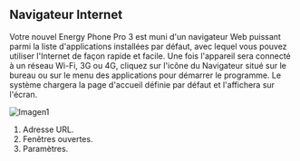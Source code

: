 ## Navigateur Internet

Votre nouvel Energy Phone Pro 3 est muni d'un navigateur Web puissant parmi la liste d'applications installées par défaut, avec lequel vous pouvez utiliser l'Internet de façon rapide et facile.
Une fois l'appareil sera connecté à un réseau Wi-Fi, 3G ou 4G, cliquez sur l'icône du Navigateur situé sur le bureau ou sur le menu des applications pour démarrer le programme. Le système chargera la page d'accueil définie par défaut et l'affichera sur l'écran.

![Imagen1](http://static.energysistem.com/images/manuals/42436/58d2ad3180e33.jpg)

1. Adresse URL.
2. Fenêtres ouvertes.
3. Paramètres.

